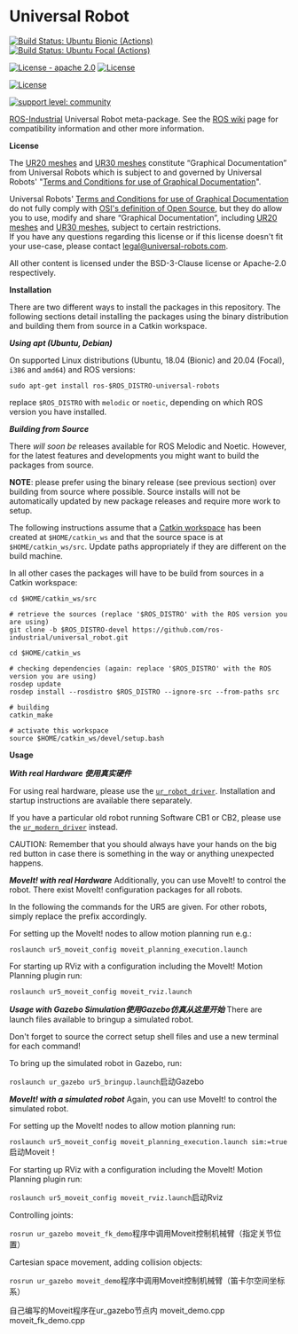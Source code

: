 # Universal Robot

[![Build Status: Ubuntu Bionic (Actions)](https://github.com/ros-industrial/universal_robot/workflows/CI%20-%20Ubuntu%20Bionic/badge.svg?branch=melodic-devel)](https://github.com/ros-industrial/universal_robot/actions?query=workflow%3A%22CI+-+Ubuntu+Bionic%22)
[![Build Status: Ubuntu Focal (Actions)](https://github.com/ros-industrial/universal_robot/workflows/CI%20-%20Ubuntu%20Focal/badge.svg?branch=melodic-devel)](https://github.com/ros-industrial/universal_robot/actions?query=workflow%3A%22CI+-+Ubuntu+Focal%22)

[![License - apache 2.0](https://img.shields.io/:license-Apache%202.0-yellowgreen.svg)](https://opensource.org/licenses/Apache-2.0)
[![License](https://img.shields.io/badge/License-BSD%203--Clause-blue.svg)](https://opensource.org/licenses/BSD-3-Clause)

[![License](https://img.shields.io/badge/License-Universal%20Robots%20A/S%E2%80%99%20Terms%20and%20Conditions%20for%20Use%20of%20Graphical%20Documentation-blue.svg)](https://www.universal-robots.com/legal/terms-and-conditions/terms_and_conditions_for_use_of_graphical_documentation.txt)

[![support level: community](https://img.shields.io/badge/support%20level-community-lightgray.png)](http://rosindustrial.org/news/2016/10/7/better-supporting-a-growing-ros-industrial-software-platform)

[ROS-Industrial](https://wiki.ros.org/Industrial) Universal Robot meta-package. See the [ROS wiki](https://wiki.ros.org/universal_robots) page for compatibility information and other more information.

__License__

The [UR20 meshes](ur_description/meshes/ur20) and [UR30 meshes](ur_description/meshes/ur30) constitute “Graphical Documentation” from Universal Robots which is subject to and governed by Universal Robots' "[Terms and Conditions for use of Graphical Documentation](https://www.universal-robots.com/legal/terms-and-conditions/terms_and_conditions_for_use_of_graphical_documentation.txt)".

Universal Robots' [Terms and Conditions for use of Graphical Documentation](https://www.universal-robots.com/legal/terms-and-conditions/terms_and_conditions_for_use_of_graphical_documentation.txt) do not fully comply with [OSI's definition of Open Source](https://opensource.org/osd/), but they do allow you to use, modify and share “Graphical Documentation”, including [UR20 meshes](ur_description/meshes/ur20) and [UR30 meshes](ur_description/meshes/ur30), subject to certain restrictions.\
If you have any questions regarding this license or if this license doesn't fit your use-case, please contact [legal@universal-robots.com](mailto:legal@universal-robots.com).

All other content is licensed under the BSD-3-Clause license or Apache-2.0 respectively.



__Installation__

There are two different ways to install the packages in this repository. The following sections detail installing the packages using the binary distribution and building them from source in a Catkin workspace.


___Using apt (Ubuntu, Debian)___

On supported Linux distributions (Ubuntu, 18.04 (Bionic) and 20.04 (Focal), `i386` and `amd64`) and ROS versions:

```
sudo apt-get install ros-$ROS_DISTRO-universal-robots
```

replace `$ROS_DISTRO` with `melodic` or `noetic`, depending on which ROS version you have installed.


___Building from Source___

There *will soon be* releases available for ROS Melodic and Noetic. However, for the latest features and developments you might want to build the packages from source.

**NOTE**: please prefer using the binary release (see previous section) over building from source where possible. Source installs will not be automatically updated by new package releases and require more work to setup.

The following instructions assume that a [Catkin workspace](https://wiki.ros.org/catkin/Tutorials/create_a_workspace) has been created at `$HOME/catkin_ws` and that the source space is at `$HOME/catkin_ws/src`. Update paths appropriately if they are different on the build machine.

In all other cases the packages will have to be build from sources in a Catkin workspace:

```
cd $HOME/catkin_ws/src

# retrieve the sources (replace '$ROS_DISTRO' with the ROS version you are using)
git clone -b $ROS_DISTRO-devel https://github.com/ros-industrial/universal_robot.git

cd $HOME/catkin_ws

# checking dependencies (again: replace '$ROS_DISTRO' with the ROS version you are using)
rosdep update
rosdep install --rosdistro $ROS_DISTRO --ignore-src --from-paths src

# building
catkin_make

# activate this workspace
source $HOME/catkin_ws/devel/setup.bash
```


__Usage__

___With real Hardware 使用真实硬件___

For using real hardware, please use the
[`ur_robot_driver`](https://github.com/UniversalRobots/Universal_Robots_ROS_Driver). Installation
and startup instructions are available there separately.

If you have a particular old robot running Software CB1 or CB2, please use the
[`ur_modern_driver`](https://github.com/ros-industrial/ur_modern_driver) instead.

CAUTION:
Remember that you should always have your hands on the big red button in case there is something in the way or anything unexpected happens.

___MoveIt! with real Hardware___
Additionally, you can use MoveIt! to control the robot.
There exist MoveIt! configuration packages for all robots.

In the following the commands for the UR5 are given. For other robots, simply replace the prefix accordingly.

For setting up the MoveIt! nodes to allow motion planning run e.g.:

```roslaunch ur5_moveit_config moveit_planning_execution.launch```

For starting up RViz with a configuration including the MoveIt! Motion Planning plugin run:

```roslaunch ur5_moveit_config moveit_rviz.launch```

___Usage with Gazebo Simulation使用Gazebo仿真从这里开始___
There are launch files available to bringup a simulated robot.

Don't forget to source the correct setup shell files and use a new terminal for each command!

To bring up the simulated robot in Gazebo, run:

```roslaunch ur_gazebo ur5_bringup.launch```启动Gazebo


___MoveIt! with a simulated robot___
Again, you can use MoveIt! to control the simulated robot.

For setting up the MoveIt! nodes to allow motion planning run:

```roslaunch ur5_moveit_config moveit_planning_execution.launch sim:=true```启动Moveit！

For starting up RViz with a configuration including the MoveIt! Motion Planning plugin run:

```roslaunch ur5_moveit_config moveit_rviz.launch```启动Rviz


Controlling joints:

```rosrun ur_gazebo moveit_fk_demo```程序中调用Moveit控制机械臂（指定关节位置）

Cartesian space movement, adding collision objects:

```rosrun ur_gazebo moveit_demo```程序中调用Moveit控制机械臂（笛卡尔空间坐标系）

自己编写的Moveit程序在ur_gazebo节点内 moveit_demo.cpp moveit_fk_demo.cpp

